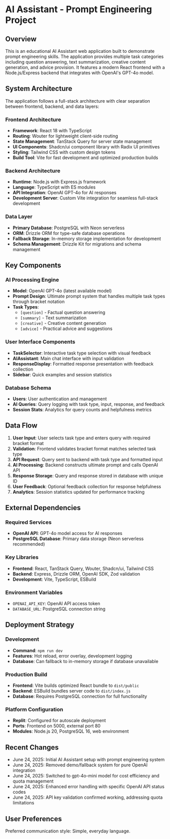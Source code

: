 # AI Assistant - Prompt Engineering Project

## Overview

This is an educational AI Assistant web application built to demonstrate prompt engineering skills. The application provides multiple task categories including question answering, text summarization, creative content generation, and advice provision. It features a modern React frontend with a Node.js/Express backend that integrates with OpenAI's GPT-4o model.

## System Architecture

The application follows a full-stack architecture with clear separation between frontend, backend, and data layers:

### Frontend Architecture
- **Framework**: React 18 with TypeScript
- **Routing**: Wouter for lightweight client-side routing
- **State Management**: TanStack Query for server state management
- **UI Components**: Shadcn/ui component library with Radix UI primitives
- **Styling**: Tailwind CSS with custom design tokens
- **Build Tool**: Vite for fast development and optimized production builds

### Backend Architecture
- **Runtime**: Node.js with Express.js framework
- **Language**: TypeScript with ES modules
- **API Integration**: OpenAI GPT-4o for AI responses
- **Development Server**: Custom Vite integration for seamless full-stack development

### Data Layer
- **Primary Database**: PostgreSQL with Neon serverless
- **ORM**: Drizzle ORM for type-safe database operations
- **Fallback Storage**: In-memory storage implementation for development
- **Schema Management**: Drizzle Kit for migrations and schema management

## Key Components

### AI Processing Engine
- **Model**: OpenAI GPT-4o (latest available model)
- **Prompt Design**: Ultimate prompt system that handles multiple task types through bracket notation
- **Task Types**: 
  - `[question]` - Factual question answering
  - `[summary]` - Text summarization
  - `[creative]` - Creative content generation
  - `[advice]` - Practical advice and suggestions

### User Interface Components
- **TaskSelector**: Interactive task type selection with visual feedback
- **AIAssistant**: Main chat interface with input validation
- **ResponseDisplay**: Formatted response presentation with feedback collection
- **Sidebar**: Quick examples and session statistics

### Database Schema
- **Users**: User authentication and management
- **AI Queries**: Query logging with task type, input, response, and feedback
- **Session Stats**: Analytics for query counts and helpfulness metrics

## Data Flow

1. **User Input**: User selects task type and enters query with required bracket format
2. **Validation**: Frontend validates bracket format matches selected task type
3. **API Request**: Query sent to backend with task type and formatted input
4. **AI Processing**: Backend constructs ultimate prompt and calls OpenAI API
5. **Response Storage**: Query and response stored in database with unique ID
6. **User Feedback**: Optional feedback collection for response helpfulness
7. **Analytics**: Session statistics updated for performance tracking

## External Dependencies

### Required Services
- **OpenAI API**: GPT-4o model access for AI responses
- **PostgreSQL Database**: Primary data storage (Neon serverless recommended)

### Key Libraries
- **Frontend**: React, TanStack Query, Wouter, Shadcn/ui, Tailwind CSS
- **Backend**: Express, Drizzle ORM, OpenAI SDK, Zod validation
- **Development**: Vite, TypeScript, ESBuild

### Environment Variables
- `OPENAI_API_KEY`: OpenAI API access token
- `DATABASE_URL`: PostgreSQL connection string

## Deployment Strategy

### Development
- **Command**: `npm run dev`
- **Features**: Hot reload, error overlay, development logging
- **Database**: Can fallback to in-memory storage if database unavailable

### Production Build
- **Frontend**: Vite builds optimized React bundle to `dist/public`
- **Backend**: ESBuild bundles server code to `dist/index.js`
- **Database**: Requires PostgreSQL connection for full functionality

### Platform Configuration
- **Replit**: Configured for autoscale deployment
- **Ports**: Frontend on 5000, external port 80
- **Modules**: Node.js 20, PostgreSQL 16, web environment

## Recent Changes

- June 24, 2025: Initial AI Assistant setup with prompt engineering system
- June 24, 2025: Removed demo/fallback system for pure OpenAI integration
- June 24, 2025: Switched to gpt-4o-mini model for cost efficiency and quota management
- June 24, 2025: Enhanced error handling with specific OpenAI API status codes
- June 24, 2025: API key validation confirmed working, addressing quota limitations

## User Preferences

Preferred communication style: Simple, everyday language.